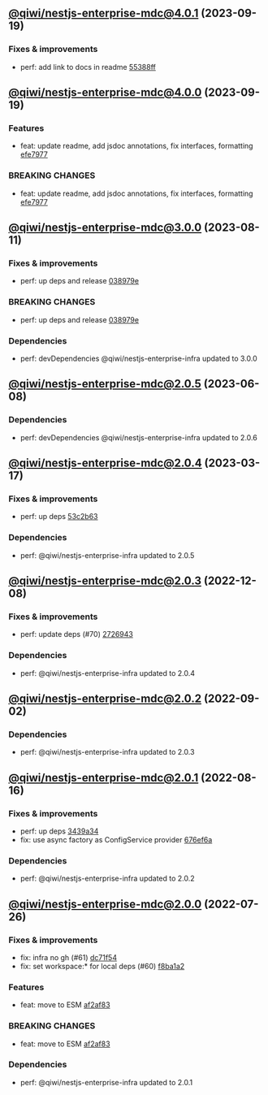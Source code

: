 ## [@qiwi/nestjs-enterprise-mdc@4.0.1](https://github.com/qiwi/nestjs-enterprise/compare/2023.9.19-qiwi.nestjs-enterprise-mdc.4.0.0-f0...2023.9.19-qiwi.nestjs-enterprise-mdc.4.0.1-f0) (2023-09-19)

### Fixes & improvements
* perf: add link to docs in readme [55388ff](https://github.com/qiwi/nestjs-enterprise/commit/55388ffa5bac62415bce5edf99160f0a08039156)

## [@qiwi/nestjs-enterprise-mdc@4.0.0](https://github.com/qiwi/nestjs-enterprise/compare/2023.8.11-qiwi.nestjs-enterprise-mdc.3.0.0-f0...2023.9.19-qiwi.nestjs-enterprise-mdc.4.0.0-f0) (2023-09-19)

### Features
* feat: update readme, add jsdoc annotations, fix interfaces, formatting [efe7977](https://github.com/qiwi/nestjs-enterprise/commit/efe79772b9c26aea055f2bcf1c5ac8fd06e3b342)

### BREAKING CHANGES
* feat: update readme, add jsdoc annotations, fix interfaces, formatting [efe7977](https://github.com/qiwi/nestjs-enterprise/commit/efe79772b9c26aea055f2bcf1c5ac8fd06e3b342)

## [@qiwi/nestjs-enterprise-mdc@3.0.0](https://github.com/qiwi/nestjs-enterprise/compare/2023.6.8-qiwi.nestjs-enterprise-mdc.2.0.5-f0...2023.8.11-qiwi.nestjs-enterprise-mdc.3.0.0-f0) (2023-08-11)

### Fixes & improvements
* perf: up deps and release [038979e](https://github.com/qiwi/nestjs-enterprise/commit/038979e99dd52c8283834a35953ba7c9ecfc060b)

### BREAKING CHANGES
* perf: up deps and release [038979e](https://github.com/qiwi/nestjs-enterprise/commit/038979e99dd52c8283834a35953ba7c9ecfc060b)

### Dependencies
* perf: devDependencies @qiwi/nestjs-enterprise-infra updated to 3.0.0

## [@qiwi/nestjs-enterprise-mdc@2.0.5](https://github.com/qiwi/nestjs-enterprise/compare/2023.3.17-qiwi.nestjs-enterprise-mdc.2.0.4-f0...2023.6.8-qiwi.nestjs-enterprise-mdc.2.0.5-f0) (2023-06-08)

### Dependencies
* perf: devDependencies @qiwi/nestjs-enterprise-infra updated to 2.0.6

## [@qiwi/nestjs-enterprise-mdc@2.0.4](https://github.com/qiwi/nestjs-enterprise/compare/2022.12.8-qiwi.nestjs-enterprise-mdc.2.0.3-f0...2023.3.17-qiwi.nestjs-enterprise-mdc.2.0.4-f0) (2023-03-17)

### Fixes & improvements
* perf: up deps [53c2b63](https://github.com/qiwi/nestjs-enterprise/commit/53c2b63b4bf5020c8d7b3e69b3df296ffbd39e2f)

### Dependencies
* perf: @qiwi/nestjs-enterprise-infra updated to 2.0.5

## [@qiwi/nestjs-enterprise-mdc@2.0.3](https://github.com/qiwi/nestjs-enterprise/compare/2022.9.2-qiwi.nestjs-enterprise-mdc.2.0.2-f0...2022.12.8-qiwi.nestjs-enterprise-mdc.2.0.3-f0) (2022-12-08)

### Fixes & improvements
* perf: update deps (#70) [2726943](https://github.com/qiwi/nestjs-enterprise/commit/2726943b391da9a3de925c2c6e8585cdfccbbcba)

### Dependencies
* perf: @qiwi/nestjs-enterprise-infra updated to 2.0.4

## [@qiwi/nestjs-enterprise-mdc@2.0.2](https://github.com/qiwi/nestjs-enterprise/compare/2022.8.16-qiwi.nestjs-enterprise-mdc.2.0.1-f0...2022.9.2-qiwi.nestjs-enterprise-mdc.2.0.2-f0) (2022-09-02)

### Dependencies
* perf: @qiwi/nestjs-enterprise-infra updated to 2.0.3

## [@qiwi/nestjs-enterprise-mdc@2.0.1](https://github.com/qiwi/nestjs-enterprise/compare/2022.7.26-qiwi.nestjs-enterprise-mdc.2.0.0-f0...2022.8.16-qiwi.nestjs-enterprise-mdc.2.0.1-f0) (2022-08-16)

### Fixes & improvements
* perf: up deps [3439a34](https://github.com/qiwi/nestjs-enterprise/commit/3439a34c5086ce29ba53f8515791e9c93a5537b0)
* fix: use async factory as ConfigService provider [676ef6a](https://github.com/qiwi/nestjs-enterprise/commit/676ef6ad37e536564bf9b116560d727b237cf8e7)

### Dependencies
* perf: @qiwi/nestjs-enterprise-infra updated to 2.0.2

## [@qiwi/nestjs-enterprise-mdc@2.0.0](https://github.com/qiwi/nestjs-enterprise/compare/@qiwi/nestjs-enterprise-mdc@1.4.1...2022.7.26-qiwi.nestjs-enterprise-mdc.2.0.0-f0) (2022-07-26)

### Fixes & improvements
* fix: infra no gh (#61) [dc71f54](https://github.com/qiwi/nestjs-enterprise/commit/dc71f54d30490ec40dbb1fac0a11b39d4d0cf6c4)
* fix: set workspace:* for local deps (#60) [f8ba1a2](https://github.com/qiwi/nestjs-enterprise/commit/f8ba1a2fcdaa0dcaeed32eb3646379bac811122c)

### Features
* feat: move to ESM [af2af83](https://github.com/qiwi/nestjs-enterprise/commit/af2af837c7dde3a49208e6ce758aacfbd0260f52)

### BREAKING CHANGES
* feat: move to ESM [af2af83](https://github.com/qiwi/nestjs-enterprise/commit/af2af837c7dde3a49208e6ce758aacfbd0260f52)

### Dependencies
* perf: @qiwi/nestjs-enterprise-infra updated to 2.0.1
